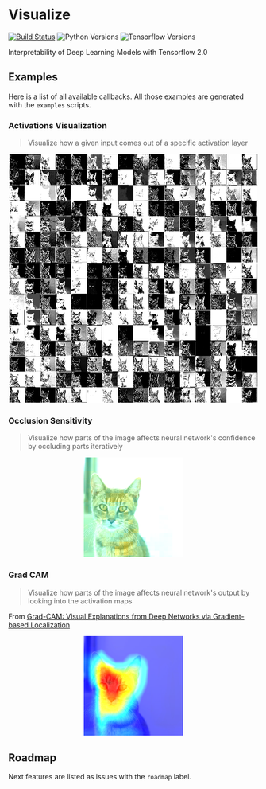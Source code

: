 # Visualize

[![Build Status](https://api.travis-ci.com/sicara/mentat.svg?branch=master)](https://travis-ci.org/sicara/mentat)
![Python Versions](https://img.shields.io/badge/python-3.6%20|%203.7-%23EBBD68.svg)
![Tensorflow Versions](https://img.shields.io/badge/tensorflow-2.0.0--beta1-blue.svg)

Interpretability of Deep Learning Models with Tensorflow 2.0

## Examples

Here is a list of all available callbacks. All those examples are generated with the `examples` scripts.

### Activations Visualization

> Visualize how a given input comes out of a specific activation layer

<p align="center">
    <img src="./docs/assets/activations_visualisation.png" width="500" />
</p>


### Occlusion Sensitivity

> Visualize how parts of the image affects neural network's confidence by occluding parts iteratively

<p align="center">
    <img src="./docs/assets/occlusion_sensitivity.png" width="200" />
</p>

### Grad CAM

> Visualize how parts of the image affects neural network's output by looking into the activation maps

From [Grad-CAM: Visual Explanations from Deep Networks
via Gradient-based Localization](https://arxiv.org/abs/1610.02391)

<p align="center">
    <img src="./docs/assets/grad_cam.png" width="200" />
</p>


## Roadmap

Next features are listed as issues with the `roadmap` label.
